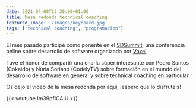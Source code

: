 ```yaml
---
date: 2021-04-08T13:30:00+01:00
title: Mesa redonda technical coaching
featured_image: '/images/keyboard.jpg'
tags: ["technical coaching", "programacion"]
---
```


El mes pasado participé como ponente en el [SDSummit](https://sdsummit.es/), una conferencia online sobre desarrollo de software organizada por [Voxel](https://www.voxelgroup.net/es/index.html).

Tuve el honor de compartir una charla súper interesante con Pedro Santos (Cokaido) y Núria Soriano (CodelyTV) sobre formación en el mundo del desarrollo de software en general y sobre technical coaching en particular.

Os dejo el vídeo de la mesa redonda por aquí, ¡espero que lo disfruteis!

{{< youtube Im39pfICAIU >}}
